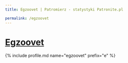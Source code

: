 ```yaml
---
title: Egzoovet | Patromierz - statystyki Patronite.pl

permalink: /egzoovet
---
```


# [Egzoovet](https://patronite.pl/egzoovet)

{% include profile.md name="egzoovet" prefix="e" %}
